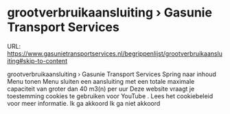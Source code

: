 # grootverbruikaansluiting › Gasunie Transport Services

URL: https://www.gasunietransportservices.nl/begrippenlijst/grootverbruikaansluiting#skip-to-content

grootverbruikaansluiting › Gasunie Transport Services
Spring naar inhoud
Menu tonen
Menu sluiten
een
aansluiting
met een totale maximale
capaciteit
van groter dan 40 m3(n) per
uur
Deze website vraagt je toestemming cookies te gebruiken voor
YouTube
. Lees het
cookiebeleid
voor meer informatie.
Ik ga akkoord
Ik ga niet akkoord